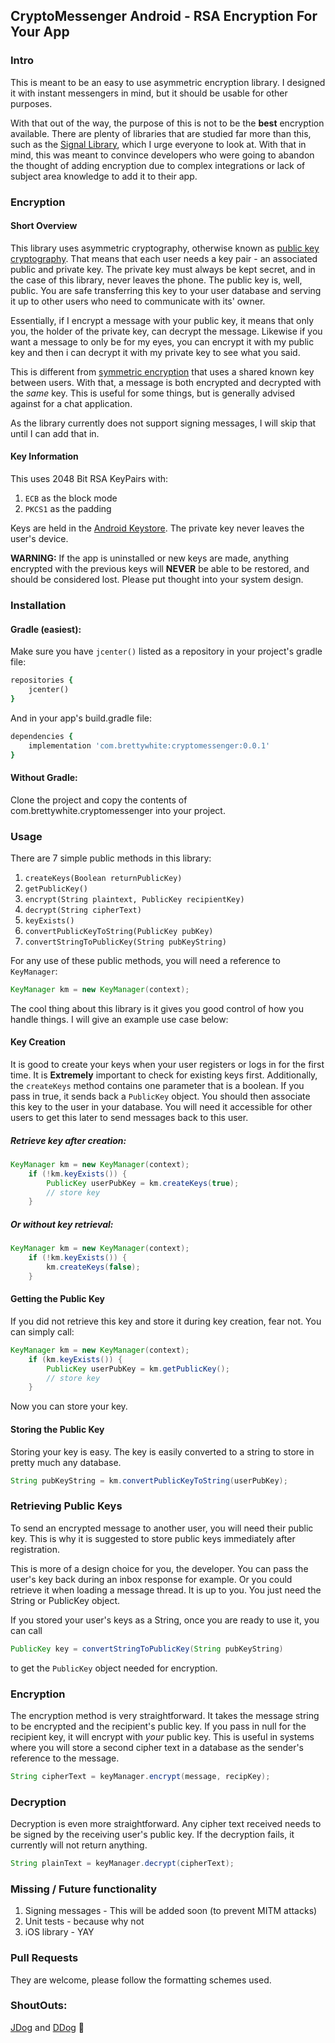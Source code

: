 ## CryptoMessenger Android - RSA Encryption For Your App

### Intro

This is meant to be an easy to use asymmetric encryption library. I designed it with instant messengers in mind, but it should be usable for other purposes. 

With that out of the way, the purpose of this is not to be the **best** encryption available. There are plenty of libraries that are studied far more than this, such as the [Signal Library](https://github.com/signalapp/libsignal-service-java), which I urge everyone to look at. With that in mind, this was meant to convince developers who were going to abandon the thought of adding encryption due to complex integrations or lack of subject area knowledge to add it to their app. 

### Encryption

#### Short Overview

This library uses asymmetric cryptography, otherwise known as [public key cryptography](https://en.wikipedia.org/wiki/Public-key_cryptography). That means that each user needs a key pair - an associated public and private key. The private key must always be kept secret, and in the case of this library, never leaves the phone. The public key is, well, public. You are safe transferring this key to your user database and serving it up to other users who need to communicate with its' owner. 

Essentially, if I encrypt a message with your public key, it means that only you, the holder of the private key, can decrypt the message. Likewise if you want a message to only be for my eyes, you can encrypt it with my public key and then i can decrypt it with my private key to see what you said. 

This is different from [symmetric encryption](https://en.wikipedia.org/wiki/Symmetric-key_algorithm) that uses a shared known key between users. With that, a message is both encrypted and decrypted with the *same* key. This is useful for some things, but is generally advised against for a chat application.

As the library currently does not support signing messages, I will skip that until I can add that in.

#### Key Information

This uses 2048 Bit RSA KeyPairs with:

1. `ECB` as the block mode
2. `PKCS1` as the padding

Keys are held in the [Android Keystore](https://developer.android.com/training/articles/keystore.html). The private key never leaves the user's device.

**WARNING:** If the app is uninstalled or new keys are made, anything encrypted with the previous keys will **NEVER** be able to be restored, and should be considered lost. Please put thought into your system design.

### Installation

#### Gradle (easiest):

Make sure you have `jcenter()` listed as a repository in your project's gradle file:

```ruby
repositories {
    jcenter()
}
```
And in your app's build.gradle file:

```ruby
dependencies {
    implementation 'com.brettywhite:cryptomessenger:0.0.1'
}
```

#### Without Gradle:

Clone the project and copy the contents of com.brettywhite.cryptomessenger into your project. 

### Usage

There are 7 simple public methods in this library:

1. `createKeys(Boolean returnPublicKey)`
2. `getPublicKey()`
3. `encrypt(String plaintext, PublicKey recipientKey)`
4. `decrypt(String cipherText)`
5. `keyExists()`
6. `convertPublicKeyToString(PublicKey pubKey)`
7. `convertStringToPublicKey(String pubKeyString)`

For any use of these public methods, you will need a reference to `KeyManager`:

```java
KeyManager km = new KeyManager(context);
```

The cool thing about this library is it gives you good control of how you handle things. I will give an example use case below:

#### Key Creation

It is good to create your keys when your user registers or logs in for the first time. It is **Extremely** important to check for existing keys first. Additionally, the `createKeys` method contains one parameter that is a boolean. If you pass in true, it sends back a `PublicKey` object. You should then associate this key to the user in your database. You will need it accessible for other users to get this later to send messages back to this user. 

##### Retrieve key after creation:

```java
KeyManager km = new KeyManager(context);
	if (!km.keyExists()) {
		PublicKey userPubKey = km.createKeys(true);
		// store key
	}
```
##### Or without key retrieval:

```java
KeyManager km = new KeyManager(context);
	if (!km.keyExists()) {
		km.createKeys(false);
	}
```

#### Getting the Public Key

If you did not retrieve this key and store it during key creation, fear not. You can simply call:

```java
KeyManager km = new KeyManager(context);
	if (km.keyExists()) {
		PublicKey userPubKey = km.getPublicKey();
		// store key
	}
```
Now you can store your key.

#### Storing the Public Key

Storing your key is easy. The key is easily converted to a string to store in pretty much any database.

```java
String pubKeyString = km.convertPublicKeyToString(userPubKey);
```
### Retrieving Public Keys

To send an encrypted message to another user, you will need their public key. This is why it is suggested to store public keys immediately after registration.

This is more of a design choice for you, the developer. You can pass the user's key back during an inbox response for example. Or you could retrieve it when loading a message thread. It is up to you. You just need the String or PublicKey object. 

If you stored your user's keys as a String, once you are ready to use it, you can call

```java
PublicKey key = convertStringToPublicKey(String pubKeyString)
```
to get the `PublicKey` object needed for encryption.

### Encryption

The encryption method is very straightforward. It takes the message string to be encrypted and the recipient's public key. If you pass in null for the recipient key, it will encrypt with *your* public key. This is useful in systems where you will store a second cipher text in a database as the sender's reference to the message.

```java
String cipherText = keyManager.encrypt(message, recipKey);
```

### Decryption

Decryption is even more straightforward. Any cipher text received needs to be signed by the receiving user's public key. If the decryption fails, it currently will not return anything. 

```java
String plainText = keyManager.decrypt(cipherText);
```

### Missing / Future functionality

1. Signing messages - This will be added soon (to prevent MITM attacks)
2. Unit tests - because why not
3. iOS library - YAY

### Pull Requests

They are welcome, please follow the formatting schemes used.

### ShoutOuts:

[JDog](https://github.com/JRG11G) and
[DDog](https://github.com/danalombardi) :rocket: